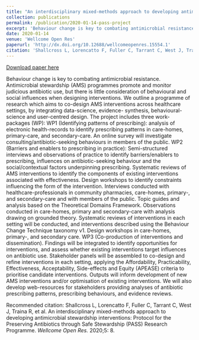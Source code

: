 ```yaml
---
title: "An interdisciplinary mixed-methods approach to developing antimicrobial stewardship interventions: Protocol for the Preserving Antibiotics through Safe Stewardship (PASS) Research Programme"
collection: publications
permalink: /publication/2020-01-14-pass-project
excerpt: 'Behaviour change is key to combating antimicrobial resistance. Antimicrobial stewardship (AMS) programmes promote and monitor judicious antibiotic use, but there is little consideration of behavioural and social influences when designing interventions. We outline a programme of research which aims to co-design AMS interventions across healthcare settings, by integrating data-science, evidence- synthesis, behavioural-science and user-centred design. The project includes three work-packages (WP): WP1 (Identifying patterns of prescribing): analysis of electronic health-records to identify prescribing patterns in care-homes, primary-care, and secondary-care. An online survey will investigate consulting/antibiotic-seeking behaviours in members of the public. WP2 (Barriers and enablers to prescribing in practice): Semi-structured interviews and observations of practice to identify barriers/enablers to prescribing, influences on antibiotic-seeking behaviour and the social/contextual factors underpinning prescribing. Systematic reviews of AMS interventions to identify the components of existing interventions associated with effectiveness. Design workshops to identify constraints influencing the form of the intervention. Interviews conducted with healthcare-professionals in community pharmacies, care-homes, primary-, and secondary-care and with members of the public. Topic guides and analysis based on the Theoretical Domains Framework. Observations conducted in care-homes, primary and secondary-care with analysis drawing on grounded theory. Systematic reviews of interventions in each setting will be conducted, and interventions described using the Behaviour Change Technique taxonomy v1. Design workshops in care-homes, primary-, and secondary care. WP3 (Co-production of interventions and dissemination). Findings will be integrated to identify opportunities for interventions, and assess whether existing interventions target influences on antibiotic use. Stakeholder panels will be assembled to co-design and refine interventions in each setting, applying the Affordability, Practicability, Effectiveness, Acceptability, Side-effects and Equity (APEASE) criteria to prioritise candidate interventions. Outputs will inform development of new AMS interventions and/or optimisation of existing interventions. We will also develop web-resources for stakeholders providing analyses of antibiotic prescribing patterns, prescribing behaviours, and evidence reviews.'
date: 2020-01-14
venue: 'Wellcome Open Res'
paperurl: 'http://dx.doi.org/10.12688/wellcomeopenres.15554.1'
citation: 'Shallcross L, Lorencatto F, Fuller C, Tarrant C, West J, Traina R, et al. An interdisciplinary mixed-methods approach to developing antimicrobial stewardship interventions: Protocol for the Preserving Antibiotics through Safe Stewardship (PASS) Research Programme. <i>Wellcome Open Res.</i> 2020;5: 8.'
---
```


<a href='http://dx.doi.org/10.12688/wellcomeopenres.15554.1'>Download paper here</a>

Behaviour change is key to combating antimicrobial resistance. Antimicrobial stewardship (AMS) programmes promote and monitor judicious antibiotic use, but there is little consideration of behavioural and social influences when designing interventions. We outline a programme of research which aims to co-design AMS interventions across healthcare settings, by integrating data-science, evidence- synthesis, behavioural-science and user-centred design. The project includes three work-packages (WP): WP1 (Identifying patterns of prescribing): analysis of electronic health-records to identify prescribing patterns in care-homes, primary-care, and secondary-care. An online survey will investigate consulting/antibiotic-seeking behaviours in members of the public. WP2 (Barriers and enablers to prescribing in practice): Semi-structured interviews and observations of practice to identify barriers/enablers to prescribing, influences on antibiotic-seeking behaviour and the social/contextual factors underpinning prescribing. Systematic reviews of AMS interventions to identify the components of existing interventions associated with effectiveness. Design workshops to identify constraints influencing the form of the intervention. Interviews conducted with healthcare-professionals in community pharmacies, care-homes, primary-, and secondary-care and with members of the public. Topic guides and analysis based on the Theoretical Domains Framework. Observations conducted in care-homes, primary and secondary-care with analysis drawing on grounded theory. Systematic reviews of interventions in each setting will be conducted, and interventions described using the Behaviour Change Technique taxonomy v1. Design workshops in care-homes, primary-, and secondary care. WP3 (Co-production of interventions and dissemination). Findings will be integrated to identify opportunities for interventions, and assess whether existing interventions target influences on antibiotic use. Stakeholder panels will be assembled to co-design and refine interventions in each setting, applying the Affordability, Practicability, Effectiveness, Acceptability, Side-effects and Equity (APEASE) criteria to prioritise candidate interventions. Outputs will inform development of new AMS interventions and/or optimisation of existing interventions. We will also develop web-resources for stakeholders providing analyses of antibiotic prescribing patterns, prescribing behaviours, and evidence reviews.

Recommended citation: Shallcross L, Lorencatto F, Fuller C, Tarrant C, West J, Traina R, et al. An interdisciplinary mixed-methods approach to developing antimicrobial stewardship interventions: Protocol for the Preserving Antibiotics through Safe Stewardship (PASS) Research Programme. <i>Wellcome Open Res.</i> 2020;5: 8.